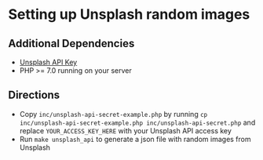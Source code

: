 # Setting up Unsplash random images

## Additional Dependencies

* [Unsplash API Key](https://unsplash.com/developers)
* PHP >= 7.0 running on your server

## Directions

* Copy `inc/unsplash-api-secret-example.php` by running `cp inc/unsplash-api-secret-example.php inc/unsplash-api-secret.php` and replace `YOUR_ACCESS_KEY_HERE` with your Unsplash API access key
* Run `make unsplash_api` to generate a json file with random images from Unsplash